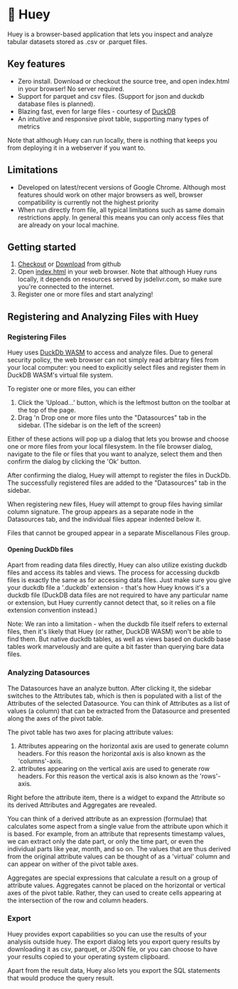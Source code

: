 # 🦆 Huey
Huey is a browser-based application that lets you inspect and analyze tabular datasets stored as .csv or .parquet files.

## Key features
- Zero install. Download or checkout the source tree, and open index.html in your browser! No server required.
- Support for parquet and csv files. (Support for json and duckdb database files is planned).
- Blazing fast, even for large files - courtesy of [DuckDB](https://duckdb.org)
- An intuitive and responsive pivot table, supporting many types of metrics

Note that although Huey can run locally, there is nothing that keeps you from deploying it in a webserver if you want to.

## Limitations
- Developed on latest/recent versions of Google Chrome. Although most features should work on other major browsers as well, browser compatibility is currently not the highest priority
- When run directly from file, all typical limitations such as same domain restrictions apply. In general this means you can only access files that are already on your local machine.

## Getting started
1) [Checkout](https://github.com/rpbouman/huey.git) or [Download](https://github.com/rpbouman/huey/archive/refs/heads/dev.zip) from github
2) Open [index.html](https://github.com/rpbouman/huey/blob/dev/index.html) in your web browser. Note that although Huey runs locally, it depends on resources served by jsdelivr.com, so make sure you're connected to the internet.
3) Register one or more files and start analyzing!

## Registering and Analyzing Files with Huey

### Registering Files
Huey uses [DuckDb WASM](https://duckdb.org/docs/archive/0.9.2/api/wasm/overview) to access and analyze files. 
Due to general security policy, the web browser can not simply read arbitrary files from your local computer: you need to explicitly select files and register them in DuckDB WASM's virtual file system. 

To register one or more files, you can either 
1) Click the 'Upload...' button, which is the leftmost button on the toolbar at the top of the page.
2) Drag 'n Drop one or more files unto the "Datasources" tab in the sidebar. (The sidebar is on the left of the screen)

Either of these actions will pop up a dialog that lets you browse and choose one or more files from your local filesystem.
In the file browser dialog, navigate to the file or files that you want to analyze, select them and then confirm the dialog by clicking the 'Ok' button.

After confirming the dialog, Huey will attempt to register the files in DuckDb. 
The successfully registered files are added to the "Datasources" tab in the sidebar.

When registering new files, Huey will attempt to group files having similar column signature. The group appears as a separate node in the Datasources tab, and the individual files appear indented below it.

Files that cannot be grouped appear in a separate Miscellanous Files group.

#### Opening DuckDb files
Apart from reading data files directly, Huey can also utilize existing duckdb files and access its tables and views. 
The process for accessing duckdb files is exactly the same as for accessing data files. Just make sure you give your duckdb file a '.duckdb' extension - that's how Huey knows it's a duckdb file 
(DuckDB data files are not required to have any particular name or extension, but Huey currently cannot detect that, so it relies on a file extension convention instead.)

Note: We ran into a limitation - when the duckdb file itself refers to external files, then it's likely that Huey (or rather, DuckDB WASM) won't be able to find them.
But native duckdb tables, as well as views based on duckdb base tables work marvelously and are quite a bit faster than querying bare data files.

### Analyzing Datasources
The Datasources have an analyze button. After clicking it, the sidebar switches to the Attributes tab, which is then is populated with a list of the Attributes of the selected Datasource.
You can think of Attributes as a list of values (a column) that can be extracted from the Datasource and presented along the axes of the pivot table.

The pivot table has two axes for placing attribute values:
1) Attributes appearing on the horizontal axis are used to generate column headers. For this reason the horizontal axis is also known as the 'columns'-axis.
2) attributes appearing on the vertical axis are used to generate row headers. For this reason the vertical axis is also known as the 'rows'-axis.

Right before the attribute item, there is a widget to expand the Attribute so its derived Attributes and Aggregates are revealed.

You can think of a derived attribute as an expression (formulae) that calculates some aspect from a single value from the attribute upon which it is based.
For example, from an attribute that represents timestamp values, we can extract only the date part, or only the time part, or even the individual parts like year, month, and so on.
The values that are thus derived from the original attribute values can be thought of as a 'virtual' column and can appear on wither of the pivot table axes.

Aggregates are special expressions that calculate a result on a group of attribute values. 
Aggregates cannot be placed on the horizontal or vertical axes of the pivot table. Rather, they can used to create cells appearing at the intersection of the row and column headers.

### Export
Huey provides export capabilities so you can use the results of your analysis outside huey.
The export dialog lets you export query results by downloading it as csv, parquet, or JSON file, or you can choose to have your results copied to your operating system clipboard.

Apart from the result data, Huey also lets you export the SQL statements that would produce the query result.
